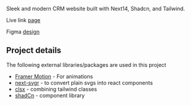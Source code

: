 Sleek and modern CRM website built with Next14, Shadcn, and Tailwind.

Live link [page]()

Figma [design](<https://www.figma.com/design/86icibkHxB38hIHNpHGCPh/Attio---CRM-Landing-Page-%26-Mobile-Responsive-(Community)?node-id=0-1&t=WUIuy5sHKL9yTndt-1>)

## Project details

The following external libraries/packages are used in this project

- [Framer Motion](https://www.framer.com/motion) - For animations
- [next-svgr](https://www.npmjs.com/package/next-svgr) - to convert plain svgs into react components
- [clsx](https://www.npmjs.com/package/clsx) - combining tailwind classes
- [shadCn](https://ui.shadcn.com/) - component library
